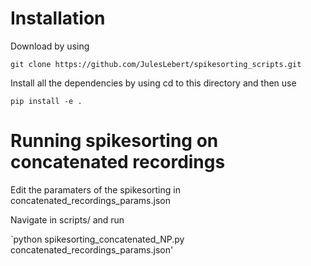 # Installation

Download by using

`git clone https://github.com/JulesLebert/spikesorting_scripts.git`

Install all the dependencies by using cd to this directory and then use

`pip install -e .`

# Running spikesorting on concatenated recordings

Edit the paramaters of the spikesorting in concatenated_recordings_params.json

Navigate in scripts/ and run

`python spikesorting_concatenated_NP.py concatenated_recordings_params.json'
